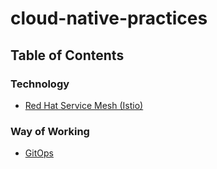 # cloud-native-practices

## Table of Contents

### Technology
- [Red Hat Service Mesh (Istio)](./docs/redhat-service-mesh.md)

### Way of Working
- [GitOps](./docs/gitops.md)
